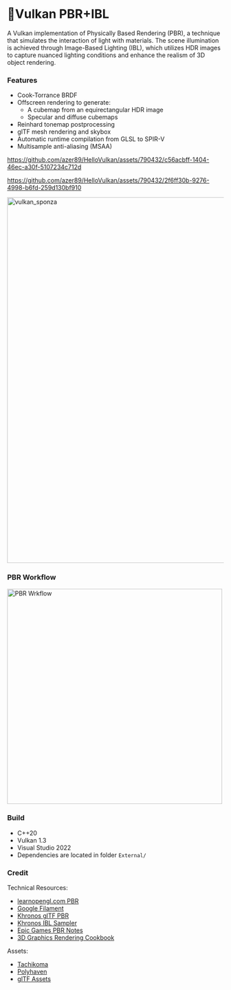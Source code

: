 # 🌋Vulkan PBR+IBL

A Vulkan implementation of Physically Based Rendering (PBR), a technique that simulates the interaction of light with materials. The scene illumination is achieved through Image-Based Lighting (IBL), which utilizes HDR images to capture nuanced lighting conditions and enhance the realism of 3D object rendering.

### Features
* Cook-Torrance BRDF
* Offscreen rendering to generate:
    * A cubemap from an equirectangular HDR image
    * Specular and diffuse cubemaps
* Reinhard tonemap postprocessing
* glTF mesh rendering and skybox
* Automatic runtime compilation from GLSL to SPIR-V
* Multisample anti-aliasing (MSAA) 

https://github.com/azer89/HelloVulkan/assets/790432/c56acbff-1404-46ec-a30f-5107234c712d

https://github.com/azer89/HelloVulkan/assets/790432/2f6ff30b-9276-4998-b6fd-259d130bf910

<img width="850" alt="vulkan_sponza" src="https://github.com/azer89/HelloVulkan/assets/790432/bf2f27c4-86c3-4b75-a1f7-2f6674b2a3d1">


### PBR Workflow

<img width="500" alt="PBR Wrkflow" src="https://github.com/azer89/HelloVulkan/assets/790432/686699df-6c29-4efb-8102-858955afed55">

### Build
* C++20
* Vulkan 1.3
* Visual Studio 2022
* Dependencies are located in folder `External/` 

### Credit
Technical Resources:
* [learnopengl.com PBR](https://learnopengl.com/PBR/Theory)
* [Google Filament](https://google.github.io/filament/Filament.html)
* [Khronos glTF PBR](https://github.com/SaschaWillems/Vulkan-glTF-PBR)
* [Khronos IBL Sampler](https://github.com/KhronosGroup/glTF-IBL-Sampler)
* [Epic Games PBR Notes](https://blog.selfshadow.com/publications/s2013-shading-course/karis/s2013_pbs_epic_notes_v2.pdf)
* [3D Graphics Rendering Cookbook](https://github.com/PacktPublishing/3D-Graphics-Rendering-Cookbook)

Assets:
* [Tachikoma](https://sketchfab.com/3d-models/tachikoma-7ec03deb78de4a1b908d2bc736ff0f15)
* [Polyhaven](https://polyhaven.com/)
* [glTF Assets](https://github.com/KhronosGroup/glTF-Sample-Assets)
